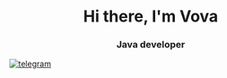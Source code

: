 <div id="header" align="center">
<h1>Hi there, I'm Vova</h1>
<h3>Java developer</h3>
</div>
<a href="linkedin-url">
<img src="[https://img.shields.io/badge/LinkedIn-blue?style=for-the-
badge&logo=linkedin&logo](https://img.shields.io/badge/Telegram-2CA5E0?style=for-the-badge&logo=telegram&logoColor=white) Color=white" alt="telegram"/>
</a>
